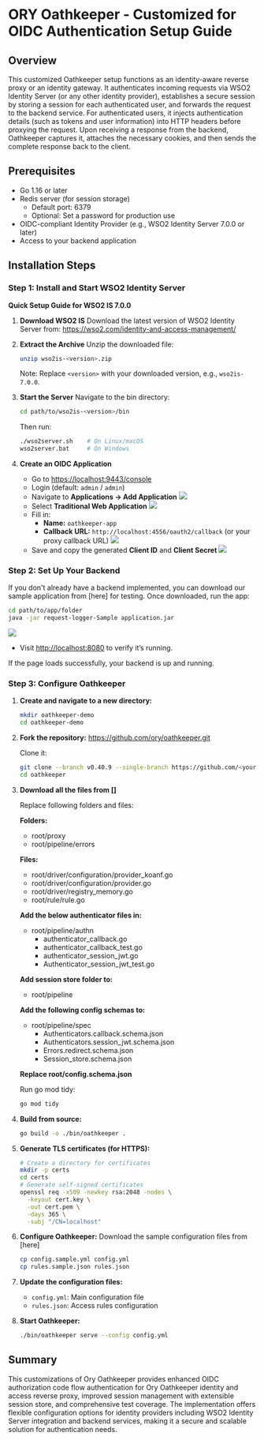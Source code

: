 # ORY Oathkeeper - Customized for OIDC Authentication Setup Guide

## Overview

This customized Oathkeeper setup functions as an identity-aware reverse proxy or an identity gateway. It authenticates incoming requests via WSO2 Identity Server (or any other identity provider), establishes a secure session by storing a session for each authenticated user, and forwards the request to the backend service. For authenticated users, it injects authentication details (such as tokens and user information) into HTTP headers before proxying the request. Upon receiving a response from the backend, Oathkeeper captures it, attaches the necessary cookies, and then sends the complete response back to the client.

## Prerequisites

- Go 1.16 or later
- Redis server (for session storage)
  - Default port: 6379
  - Optional: Set a password for production use
- OIDC-compliant Identity Provider (e.g., WSO2 Identity Server 7.0.0 or later)
- Access to your backend application

## Installation Steps

### Step 1: Install and Start WSO2 Identity Server

**Quick Setup Guide for WSO2 IS 7.0.0**

1. **Download WSO2 IS**
   Download the latest version of WSO2 Identity Server from: https://wso2.com/identity-and-access-management/

2. **Extract the Archive**
   Unzip the downloaded file:
   ```bash
   unzip wso2is-<version>.zip
   ```
   Note: Replace `<version>` with your downloaded version, e.g., `wso2is-7.0.0`.

3. **Start the Server**
   Navigate to the bin directory:
   ```bash
   cd path/to/wso2is-<version>/bin
   ```
   Then run:
   ```bash
   ./wso2server.sh    # On Linux/macOS
   wso2server.bat     # On Windows
   ```

4. **Create an OIDC Application**
   - Go to [https://localhost:9443/console](https://localhost:9443/console)
   - Login (default: `admin` / `admin`)
   - Navigate to **Applications → Add Application**
   ![](resources/add-application-step.png)
   - Select **Traditional Web Application**
     ![](resources/select-web-app-step.png)
   - Fill in:
     - **Name:** `oathkeeper-app`
     - **Callback URL:** `http://localhost:4556/oauth2/callback` (or your proxy callback URL)
       ![](resources/fill-app-details-step.png)
   - Save and copy the generated **Client ID** and **Client Secret**
     ![](resources/copy-client-credentials-step.png)

### Step 2: Set Up Your Backend

If you don't already have a backend implemented, you can download our sample application from [here] for testing. Once downloaded, run the app:

```bash
cd path/to/app/folder
java -jar request-logger-Sample application.jar
```

![](resources/sample-app-running.png)
- Visit [http://localhost:8080](http://localhost:8080) to verify it’s running.


If the page loads successfully, your backend is up and running.

### Step 3: Configure Oathkeeper

1. **Create and navigate to a new directory:**
   ```bash
   mkdir oathkeeper-demo
   cd oathkeeper-demo
   ```

2. **Fork the repository:**
  https://github.com/ory/oathkeeper.git

   Clone it:
   ```bash
   git clone --branch v0.40.9 --single-branch https://github.com/<your-github-username>/oathkeeper.git
   cd oathkeeper
   ```

3. **Download all the files from []<link>**

   Replace following folders and files:
   
   **Folders:**
   - root/proxy
   - root/pipeline/errors
   
   **Files:**
   - root/driver/configuration/provider_koanf.go
   - root/driver/configuration/provider.go
   - root/driver/registry_memory.go
   - root/rule/rule.go

   **Add the below authenticator files in:**
   - root/pipeline/authn
     - authenticator_callback.go
     - authenticator_callback_test.go
     - authenticator_session_jwt.go
     - Authenticator_session_jwt_test.go

   **Add session store folder to:**
   - root/pipeline

   **Add the following config schemas to:**
   - root/pipeline/spec
     - Authenticators.callback.schema.json
     - Authenticators.session_jwt.schema.json
     - Errors.redirect.schema.json
     - Session_store.schema.json

   **Replace root/config.schema.json**

   Run go mod tidy:
   ```bash
   go mod tidy
   ```

4. **Build from source:**
   ```bash
   go build -o ./bin/oathkeeper .
   ```

5. **Generate TLS certificates (for HTTPS):**
   ```bash
   # Create a directory for certificates
   mkdir -p certs
   cd certs
   # Generate self-signed certificates
   openssl req -x509 -newkey rsa:2048 -nodes \
     -keyout cert.key \
     -out cert.pem \
     -days 365 \
     -subj "/CN=localhost"
   ```

6. **Configure Oathkeeper:**
Download the sample configuration files from [here]

   ```bash
   cp config.sample.yml config.yml
   cp rules.sample.json rules.json
   ```

7. **Update the configuration files:**
   - `config.yml`: Main configuration file
   - `rules.json`: Access rules configuration
   
8. **Start Oathkeeper:**
   ```bash
   ./bin/oathkeeper serve --config config.yml
   ```

## Summary

This customizations of Ory Oathkeeper provides enhanced OIDC authorization code flow authentication for Ory Oathkeeper identity and access reverse proxy, improved session management with extensible session store, and comprehensive test coverage. The implementation offers flexible configuration options for identity providers including WSO2 Identity Server integration and backend services, making it a secure and scalable solution for authentication needs.

